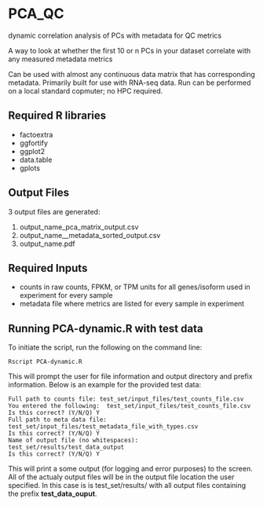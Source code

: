 # PCA_QC
dynamic correlation analysis of PCs with metadata for QC metrics

A way to look at whether the first 10 or n PCs in your dataset correlate with any measured metadata metrics

Can be used with almost any continuous data matrix that has corresponding metadata.  Primarily built for use with RNA-seq data.  Run can be performed on a local standard copmuter; no HPC required.

## Required R libraries  
* factoextra
* ggfortify
* ggplot2
* data.table
* gplots

## Output Files  
3 output files are generated:  
1. output_name_pca_matrix_output.csv  
2. output_name__metadata_sorted_output.csv  
3. output_name.pdf  


## Required Inputs
* counts in raw counts,  FPKM, or TPM units for all genes/isoform used in experiment for every sample
* metadata file where metrics are listed for every sample in experiment

## Running PCA-dynamic.R with test data

To initiate the script, run the following on the command line:
```
Rscript PCA-dynamic.R
```

This will prompt the user for file information and output directory and prefix information.  Below is an example for the provided test data:

```
Full path to counts file: test_set/input_files/test_counts_file.csv
You entered the following:  test_set/input_files/test_counts_file.csv
Is this correct? (Y/N/Q) Y
Full path to meta data file: test_set/input_files/test_metadata_file_with_types.csv
Is this correct? (Y/N/Q) Y
Name of output file (no whitespaces): test_set/results/test_data_output
Is this correct? (Y/N/Q) Y
```

This will print a some output (for logging and error purposes) to the screen.  All of the actualy output files will be in the output file location the user specified.  In this case is is test_set/results/ with all output files containing the prefix **test_data_ouput**.



